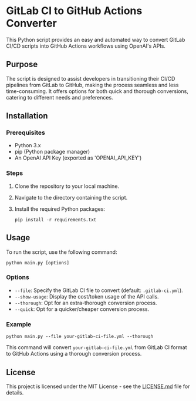 # GitLab CI to GitHub Actions Converter

This Python script provides an easy and automated way to convert GitLab CI/CD scripts into GitHub Actions workflows using OpenAI's APIs.

## Purpose

The script is designed to assist developers in transitioning their CI/CD pipelines from GitLab to GitHub, making the process seamless and less time-consuming. It offers options for both quick and thorough conversions, catering to different needs and preferences.

## Installation

### Prerequisites

- Python 3.x
- pip (Python package manager)
- An OpenAI API Key (exported as 'OPENAI_API_KEY')

### Steps

1. Clone the repository to your local machine.
2. Navigate to the directory containing the script.
3. Install the required Python packages:

   ```
   pip install -r requirements.txt
   ```

## Usage

To run the script, use the following command:

```
python main.py [options]
```

### Options

- `--file`: Specify the GitLab CI file to convert (default: `.gitlab-ci.yml`).
- `--show-usage`: Display the cost/token usage of the API calls.
- `--thorough`: Opt for an extra-thorough conversion process.
- `--quick`: Opt for a quicker/cheaper conversion process.

### Example

```
python main.py --file your-gitlab-ci-file.yml --thorough
```

This command will convert `your-gitlab-ci-file.yml` from GitLab CI format to GitHub Actions using a thorough conversion process.

## License

This project is licensed under the MIT License - see the [LICENSE.md](LICENSE.md) file for details.
